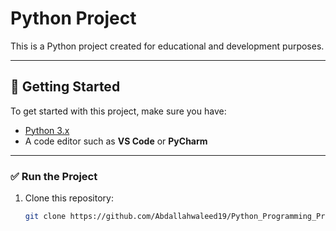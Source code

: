 # Python Project

This is a Python project created for educational and development purposes.

---

## 🚀 Getting Started

To get started with this project, make sure you have:

- [Python 3.x](https://www.python.org/downloads/)
- A code editor such as **VS Code** or **PyCharm**

---

### ✅ **Run the Project**

1. Clone this repository:
   ```bash
   git clone https://github.com/Abdallahwaleed19/Python_Programming_Projects-.git
